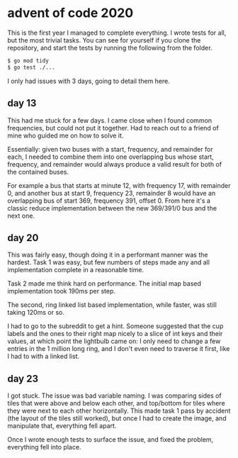 # advent of code 2020

This is the first year I managed to complete everything. I wrote tests for all, but the most trivial tasks. You can see for yourself if you clone the repository, and start the tests by running the following from the folder.
```bash
$ go mod tidy
$ go test ./...
```

I only had issues with 3 days, going to detail them here.

## day 13

This had me stuck for a few days. I came close when I found common frequencies, but could not put it together. Had to reach out to a friend of mine who guided me on how to solve it.

Essentially: given two buses with a start, frequency, and remainder for each, I needed to combine them into one overlapping bus whose start, frequency, and remainder would always produce a valid result for both of the contained buses.

For example a bus that starts at minute 12, with frequency 17, with remainder 0, and another bus at start 9, frequency 23, remainder 8 would have an overlapping bus of start 369, frequency 391, offset 0. From here it's a classic reduce implementation between the new 369/391/0 bus and the next one.

## day 20

This was fairly easy, though doing it in a performant manner was the hardest. Task 1 was easy, but few numbers of steps made any and all implementation complete in a reasonable time.

Task 2 made me think hard on performance. The initial map based implementation took 190ms per step.

The second, ring linked list based implementation, while faster, was still taking 120ms or so.

I had to go to the subreddit to get a hint. Someone suggested that the cup labels and the ones to their right map nicely to a slice of int keys and their values, at which point the lightbulb came on: I only need to change a few entries in the 1 million long ring, and I don't even need to traverse it first, like I had to with a linked list.

## day 23

I got stuck. The issue was bad variable naming. I was comparing sides of tiles that were above and below each other, and top/bottom for tiles where they were next to each other horizontally. This made task 1 pass by accident (the layout of the tiles still worked), but once I had to create the image, and manipulate that, everything fell apart.

Once I wrote enough tests to surface the issue, and fixed the problem, everything fell into place.
